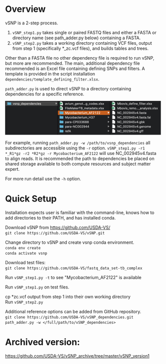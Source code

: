 # Overview

vSNP is a 2-step process.
1. `vSNP_step1.py` takes single or paired FASTQ files and either a FASTA or directory name (see path_adder.py below) containing a FASTA.
2. `vSNP_step2.py` takes a working directory containing VCF files, output from step 1 (specifically *_zc.vcf files), and builds tables and trees.

Other than a FASTA file no other dependency file is required to run vSNP, but more are recommended.  The main, additional dependency file recommended is an Excel file containing defining SNPs and filters.  A template is provided in the script installation `dependencies/template_defining_filter.xlsx`.

`path_adder.py` is used to direct vSNP to a directory containing dependencies for a specific reference.

![](./dependencies/directory_screen_shot.png)

For example, running `path_adder.py -w /path/to/vsnp_dependencies` all subdirectories are accessible using the `-r` option.  `vSNP_step1.py -r1 *_R1*gz -r2 *R2*gz -r Mycobacterium_AF2122` will use NC_002945v4.fasta to align reads.  It is recommended the path to dependencies be placed on shared storage available to both compute resources and subject matter expert.

For more run detail use the `-h` option.

# Quick Setup

Installation expects user is familiar with the command-line, knows how to add directories to their PATH, and has installed conda.

Download vSNP from https://github.com/USDA-VS/<br>
`git clone https://github.com/USDA-VS/vSNP.git`

Change directory to vSNP and create vsnp conda environment.<br>
`conda env create`<br>
`conda activate vsnp`

Download test files:<br>
`git clone https://github.com/USDA-VS/fastq_data_set-tb_complex`

Run `vSNP_step1.py -t` to see "Mycobacterium_AF2122" is available

Run `vSNP_step1.py` on test files.

cp *zc.vcf output from step 1 into their own working directory<br>
Run `vSNP_step2.py`

Additional reference options can be added from GitHub repository.<br>
`git clone https://github.com/USDA-VS/vSNP_dependencies.git`<br>
`path_adder.py -w </full/path/to/vSNP_dependencies>`

# Archived version:
https://github.com/USDA-VS/vSNP_archive/tree/master/vSNP_version1
